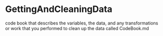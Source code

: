 # GettingAndCleaningData
code book that describes the variables, the data, and any transformations or work that you performed to clean up the data called CodeBook.md